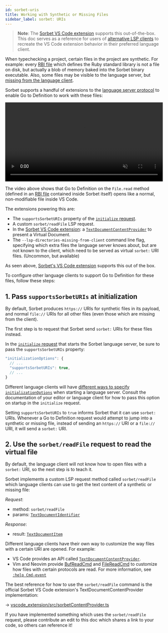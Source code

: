 ```yaml
---
id: sorbet-uris
title: Working with Synthetic or Missing Files
sidebar_label: sorbet: URIs
---
```


> **Note**: The [Sorbet VS Code extension](vscode.md) supports this
> out-of-the-box. This doc serves as a reference for users of
> [alternative LSP clients](lsp.md) to recreate the VS Code extension behavior
> in their preferred language client.

When typechecking a project, certain files in the project are synthetic. For
example: every [RBI file](rbi.md) which defines the Ruby standard library is not
a file on disk, but actually a blob of memory baked into the Sorbet binary
executable. Also, some files may be visible to the language server, but
[missing from the language client](lsp.md#a-note-on-watchman).

Sorbet supports a handful of extensions to the
[language server protocol](lsp.md) to enable Go to Definition to work with these
files:

<video autoplay loop muted playsinline width="865" style="max-width: 100%;">
  <source src="/img/lsp/vscode-text-document-content-provider.mp4" type="video/mp4">
</video>

<br>

The video above shows that Go to Definition on the `File.read` method (defined
in an [RBI file](rbi.md) contained inside Sorbet itself) opens like a normal,
non-modifiable file inside VS Code.

The extensions powering this are:

- The `supportsSorbetURIs` property of the [`initialize` request].
- A custom `sorbet/readFile` LSP request.
- In the [Sorbet VS Code extension](vscode.md): a
  [`TextDocumentContentProvider`] to present a Virtual Document.
- The `--lsp-directories-missing-from-client` command line flag, specifying
  which extra files the language server knows about, but are not known to the
  client, which need to be served as virtual `sorbet:` URI files. (Uncommon, but
  available)

[`TextDocumentContentProvider`]:
  https://code.visualstudio.com/api/extension-guides/virtual-documents

As seen above, [Sorbet's VS Code extension](vscode.md) supports this out of the
box.

To configure other language clients to support Go to Definition for these files,
follow these steps:

## 1. Pass `supportsSorbetURIs` at initialization

By default, Sorbet produces `https://` URIs for synthetic files in its payload,
and normal `file://` URIs for all other files (even those which are missing from
the client).

The first step is to request that Sorbet send `sorbet:` URIs for these files
instead.

In the [`initialize` request] that starts the Sorbet language server, be sure to
pass the `supportsSorbetURIs` property:

```js
"initializationOptions": {
  // ...
  "supportsSorbetURIs": true,
  // ...
}
```

Different language clients will have
[different ways to specify `initializationOptions`](lsp.md#instructions-for-specific-language-clients)
when starting a language server. Consult the documentation of your editor or
language client for how to pass this option on startup in the `initialize`
request.

Setting `supportsSorbetURIs` to `true` informs Sorbet that it can use `sorbet:`
URIs. Whenever a Go to Definition request would attempt to jump into a synthetic
or missing file, instead of sending an `https://` URI or a `file://` URI, it
will send a `sorbet:` URI.

[`initialize` request]: lsp.md#initialize-request

## 2. Use the `sorbet/readFile` request to read the virtual file

By default, the language client will not know how to open files with a `sorbet:`
URI, so the next step is to teach it.

Sorbet implements a custom LSP request method called `sorbet/readFile` which
language clients can use to get the text content of a synthetic or missing file:

_Request_:

- method: `sorbet/readFile`
- params: [`TextDocumentIdentifier`]

_Response_:

- result: [`TextDocumentItem`]

Different language clients have their own way to customize the way files with a
certain URI are opened. For example:

- VS Code provides an API called [`TextDocumentContentProvider`].
- Vim and Neovim provide [BufReadCmd] and [FileReadCmd] to customize how files
  with certain protocols are read. For more information, see [`:help Cmd-event`]

The best reference for how to use the `sorbet/readFile` command is the official
Sorbet VS Code extension's TextDocumentContentProvider implementation:

→
[vscode_extension/src/sorbetContentProvider.ts](https://github.com/sorbet/sorbet/blob/master/vscode_extension/src/sorbetContentProvider.ts)

If you have implemented something which uses the `sorbet/readFile` request,
please contribute an edit to this doc which shares a link to your code, so
others can reference it!

[BufReadCmd]: https://vimhelp.org/autocmd.txt.html#BufReadCmd
[FileReadCmd]: https://vimhelp.org/autocmd.txt.html#FileReadCmd
[`:help Cmd-event`]: https://vimhelp.org/autocmd.txt.html#Cmd-event
[`TextDocumentIdentifier`]:
  https://microsoft.github.io/language-server-protocol/specifications/lsp/3.17/specification/#textDocumentIdentifier
[`TextDocumentItem`]:
  https://microsoft.github.io/language-server-protocol/specifications/lsp/3.17/specification/#textDocumentItem
